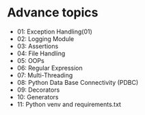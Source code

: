 # Advance topics

- 01: Exception Handling(01)
- 02: Logging Module
- 03: Assertions
- 04: File Handling
- 05: OOPs
- 06: Regular Expression
- 07: Multi-Threading
- 08: Python Data Base Connectivity (PDBC)
- 09: Decorators
- 10: Generators
- 11: Python venv and requirements.txt